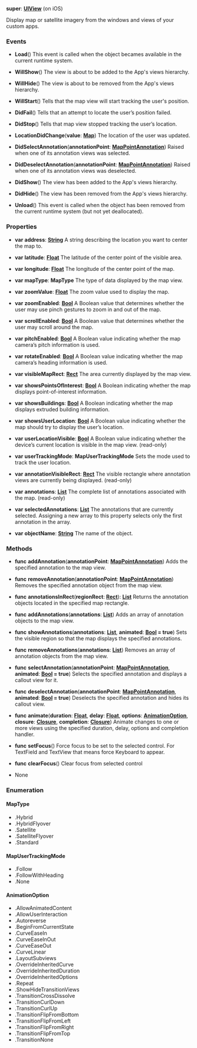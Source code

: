 **super**: **[UIView](UIView.md)** (on iOS)

Display map or satellite imagery from the windows and views of your custom apps.

### Events

* **Load**()
This event is called when the object becames available in the current runtime system.

* **WillShow**()
The view is about to be added to the App's views hierarchy.

* **WillHide**()
The view is about to be removed from the App's views hierarchy.

* **WillStart**()
Tells that the map view will start tracking the user's position.

* **DidFail**()
Tells that an attempt to locate the user’s position failed.

* **DidStop**()
Tells that map view stopped tracking the user’s location.

* **LocationDidChange**(**value**: **[Map](../gravity/map.md)**)
The location of the user was updated.

* **DidSelectAnnotation**(**annotationPoint**: **[MapPointAnnotation](MapPointAnnotation.md)**)
Raised when one of its annotation views was selected.

* **DidDeselectAnnotation**(**annotationPoint**: **[MapPointAnnotation](MapPointAnnotation.md)**)
Raised when one of its annotation views was deselected.

* **DidShow**()
The view has been added to the App's views hierarchy.

* **DidHide**()
The view has been removed from the App's views hierarchy.

* **Unload**()
This event is called when the object has been removed from the current runtime system (but not yet deallocated).



### Properties

* **var** **address**: **[String](../gravity/string.md)**
A string describing the location you want to center the map to.

* **var** **latitude**: **[Float](../gravity/float.md)**
The latitude of the center point of the visible area.

* **var** **longitude**: **[Float](../gravity/float.md)**
The longitude of the center point of the map.

* **var** **mapType**: **MapType**
The type of data displayed by the map view.

* **var** **zoomValue**: **[Float](../gravity/float.md)**
The zoom value used to display the map.

* **var** **zoomEnabled**: **[Bool](../gravity/bool.md)**
A Boolean value that determines whether the user may use pinch gestures to zoom in and out of the map.

* **var** **scrollEnabled**: **[Bool](../gravity/bool.md)**
A Boolean value that determines whether the user may scroll around the map.

* **var** **pitchEnabled**: **[Bool](../gravity/bool.md)**
A Boolean value indicating whether the map camera’s pitch information is used.

* **var** **rotateEnabled**: **[Bool](../gravity/bool.md)**
A Boolean value indicating whether the map camera’s heading information is used.

* **var** **visibleMapRect**: **[Rect](Rect.md)**
The area currently displayed by the map view.

* **var** **showsPointsOfInterest**: **[Bool](../gravity/bool.md)**
A Boolean indicating whether the map displays point-of-interest information.

* **var** **showsBuildings**: **[Bool](../gravity/bool.md)**
A Boolean indicating whether the map displays extruded building information.

* **var** **showsUserLocation**: **[Bool](../gravity/bool.md)**
A Boolean value indicating whether the map should try to display the user’s location.

* **var** **userLocationVisible**: **[Bool](../gravity/bool.md)**
A Boolean value indicating whether the device’s current location is visible in the map view. \(read-only\)

* **var** **userTrackingMode**: **MapUserTrackingMode**
Sets the mode used to track the user location.

* **var** **annotationVisibleRect**: **[Rect](Rect.md)**
The visible rectangle where annotation views are currently being displayed. \(read-only\)

* **var** **annotations**: **[List](../gravity/list.md)**
The complete list of annotations associated with the map. \(read-only\)

* **var** **selectedAnnotations**: **[List](../gravity/list.md)**
The annotations that are currently selected. Assigning a new array to this property selects only the first annotation in the array.

* **var** **objectName**: **[String](../gravity/string.md)**
The name of the object.



### Methods

* **func** **addAnnotation**(**annotationPoint**: **[MapPointAnnotation](MapPointAnnotation.md)**)
Adds the specified annotation to the map view.

* **func** **removeAnnotation**(**annotationPoint**: **[MapPointAnnotation](MapPointAnnotation.md)**)
Removes the specified annotation object from the map view.

* **func** **annotationsInRect**(**regionRect**: **[Rect](Rect.md)**): <strong>[List](../gravity/list.md)</strong> 
Returns the annotation objects located in the specified map rectangle.

* **func** **addAnnotations**(**annotations**: **[List](../gravity/list.md)**)
Adds an array of annotation objects to the map view.

* **func** **showAnnotations**(**annotations**: **[List](../gravity/list.md)**, **animated**: **[Bool](../gravity/bool.md) = true**)
Sets the visible region so that the map displays the specified annotations.

* **func** **removeAnnotations**(**annotations**: **[List](../gravity/list.md)**)
Removes an array of annotation objects from the map view.

* **func** **selectAnnotation**(**annotationPoint**: **[MapPointAnnotation](MapPointAnnotation.md)**, **animated**: **[Bool](../gravity/bool.md) = true**)
Selects the specified annotation and displays a callout view for it.

* **func** **deselectAnnotation**(**annotationPoint**: **[MapPointAnnotation](MapPointAnnotation.md)**, **animated**: **[Bool](../gravity/bool.md) = true**)
Deselects the specified annotation and hides its callout view.

* **func** **animate**(**duration**: **[Float](../gravity/float.md)**, **delay**: **[Float](../gravity/float.md)**, **options**: **<a href="#_enum_AnimationOption">AnimationOption</a>**, **closure**: **[Closure](../gravity/closure.md)**, **completion**: **[Closure](../gravity/closure.md)**)
Animate changes to one or more views using the specified duration, delay, options and completion handler.

* **func** **setFocus**()
Force focus to be set to the selected control. For TextField and TextView that means force Keyboard to appear.

* **func** **clearFocus**()
Clear focus from selected control



* None

### Enumeration

<div name="_enum_MapType"></div>

#### MapType
 * .Hybrid
 * .HybridFlyover
 * .Satellite
 * .SatelliteFlyover
 * .Standard

<div name="_enum_MapUserTrackingMode"></div>

#### MapUserTrackingMode
 * .Follow
 * .FollowWithHeading
 * .None

<div name="_enum_AnimationOption"></div>

#### AnimationOption
 * .AllowAnimatedContent
 * .AllowUserInteraction
 * .Autoreverse
 * .BeginFromCurrentState
 * .CurveEaseIn
 * .CurveEaseInOut
 * .CurveEaseOut
 * .CurveLinear
 * .LayoutSubviews
 * .OverrideInheritedCurve
 * .OverrideInheritedDuration
 * .OverrideInheritedOptions
 * .Repeat
 * .ShowHideTransitionViews
 * .TransitionCrossDissolve
 * .TransitionCurlDown
 * .TransitionCurlUp
 * .TransitionFlipFromBottom
 * .TransitionFlipFromLeft
 * .TransitionFlipFromRight
 * .TransitionFlipFromTop
 * .TransitionNone



